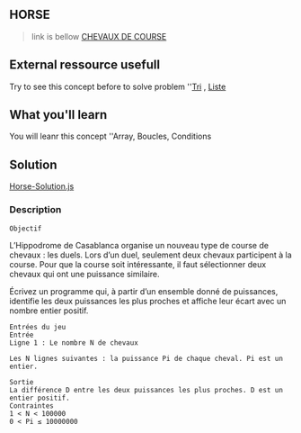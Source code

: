 ## HORSE
 >link is bellow
[CHEVAUX DE COURSE](https://www.codingame.com/training/easy/horse-racing-duals)

## External ressource usefull
Try to see this concept before to solve problem
 ''[Tri](https://fr.wikipedia.org/wiki/Algorithme_de_tri) , [Liste](https://fr.wikipedia.org/wiki/Liste_%28informatique%29) 
## What you'll learn
You will leanr this concept
 ''Array, Boucles, Conditions

## Solution
[Horse-Solution.js](./Horse-Solution.js)

### Description

    Objectif
L’Hippodrome de Casablanca organise un nouveau type de course de chevaux : les duels. Lors d’un duel, seulement deux chevaux participent à la course. Pour que la course soit intéressante, il faut sélectionner deux chevaux qui ont une puissance similaire.

Écrivez un programme qui, à partir d’un ensemble donné de puissances, identifie les deux puissances les plus proches et affiche leur écart avec un nombre entier positif.

    Entrées du jeu
    Entrée
    Ligne 1 : Le nombre N de chevaux

    Les N lignes suivantes : la puissance Pi de chaque cheval. Pi est un entier.

    Sortie
    La différence D entre les deux puissances les plus proches. D est un entier positif.
    Contraintes
    1 < N < 100000
    0 < Pi ≤ 10000000